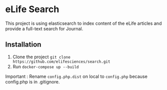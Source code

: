 eLife Search
=============

This project is using elasticsearch to index content of the eLife articles and provide a full-text search for Journal.

Installation
------------

1. Clone the project `git clone https://github.com/elifesciences/search.git`
2. Run `docker-compose up --build`

Important : Rename `config.php.dist` on local to `config.php` because config.php is in .gitignore.
